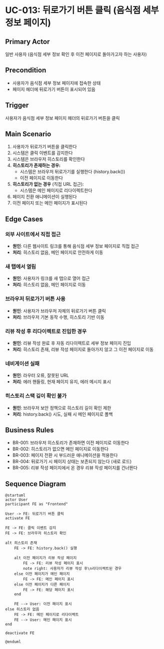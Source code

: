# UC-013: 뒤로가기 버튼 클릭 (음식점 세부 정보 페이지)

## Primary Actor
일반 사용자 (음식점 세부 정보 확인 후 이전 페이지로 돌아가고자 하는 사용자)

## Precondition
- 사용자가 음식점 세부 정보 페이지에 접속한 상태
- 페이지 헤더에 뒤로가기 버튼이 표시되어 있음

## Trigger
사용자가 음식점 세부 정보 페이지 헤더의 뒤로가기 버튼을 클릭

## Main Scenario

1. 사용자가 뒤로가기 버튼을 클릭한다
2. 시스템은 클릭 이벤트를 감지한다
3. 시스템은 브라우저 히스토리를 확인한다
4. **히스토리가 존재하는 경우:**
   - 시스템은 브라우저 뒤로가기를 실행한다 (history.back())
   - 이전 페이지로 이동한다
5. **히스토리가 없는 경우** (직접 URL 접근):
   - 시스템은 메인 페이지로 리다이렉트한다
6. 페이지 전환 애니메이션이 실행된다
7. 이전 페이지 또는 메인 페이지가 표시된다

## Edge Cases

### 외부 사이트에서 직접 접근
- **원인**: 다른 웹사이트 링크를 통해 음식점 세부 정보 페이지로 직접 접근
- **처리**: 히스토리 없음, 메인 페이지로 안전하게 이동

### 새 탭에서 열림
- **원인**: 사용자가 링크를 새 탭으로 열어 접근
- **처리**: 히스토리 없음, 메인 페이지로 이동

### 브라우저 뒤로가기 버튼 사용
- **원인**: 사용자가 브라우저 자체의 뒤로가기 버튼 클릭
- **처리**: 브라우저 기본 동작 수행, 히스토리 기반 이동

### 리뷰 작성 후 리다이렉트로 진입한 경우
- **원인**: 리뷰 작성 완료 후 자동 리다이렉트로 세부 정보 페이지 진입
- **처리**: 히스토리 존재, 리뷰 작성 페이지로 돌아가지 않고 그 이전 페이지로 이동

### 네비게이션 실패
- **원인**: 라우터 오류, 잘못된 URL
- **처리**: 에러 핸들링, 현재 페이지 유지, 에러 메시지 표시

### 히스토리 스택 깊이 확인 불가
- **원인**: 브라우저 보안 정책으로 히스토리 길이 확인 제한
- **처리**: history.back() 시도, 실패 시 메인 페이지로 폴백

## Business Rules

- BR-001: 브라우저 히스토리가 존재하면 이전 페이지로 이동한다
- BR-002: 히스토리가 없으면 메인 페이지로 이동한다
- BR-003: 페이지 전환 시 부드러운 애니메이션을 적용한다
- BR-004: 뒤로가기 시 페이지 상태는 보존되지 않는다 (새로 로드)
- BR-005: 리뷰 작성 페이지에서 온 경우 리뷰 작성 페이지를 건너뛴다

## Sequence Diagram

```plantuml
@startuml
actor User
participant FE as "Frontend"

User -> FE: 뒤로가기 버튼 클릭
activate FE

FE -> FE: 클릭 이벤트 감지
FE -> FE: 브라우저 히스토리 확인

alt 히스토리 존재
    FE -> FE: history.back() 실행
    
    alt 이전 페이지가 리뷰 작성 페이지
        FE -> FE: 리뷰 작성 페이지 표시
        note right: 사용자가 리뷰 작성 후\n리다이렉트된 경우
    else 이전 페이지가 메인 페이지
        FE -> FE: 메인 페이지 표시
    else 이전 페이지가 다른 페이지
        FE -> FE: 해당 페이지 표시
    end
    
    FE --> User: 이전 페이지 표시
else 히스토리 없음
    FE -> FE: 메인 페이지로 리다이렉트
    FE --> User: 메인 페이지 표시
end

deactivate FE

@enduml
```

